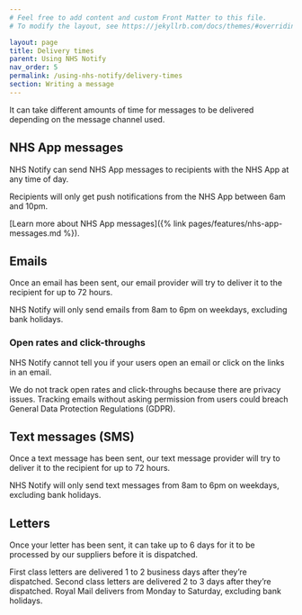 ```yaml
---
# Feel free to add content and custom Front Matter to this file.
# To modify the layout, see https://jekyllrb.com/docs/themes/#overriding-theme-defaults

layout: page
title: Delivery times
parent: Using NHS Notify
nav_order: 5
permalink: /using-nhs-notify/delivery-times
section: Writing a message
---
```


It can take different amounts of time for messages to be delivered depending on the message channel used.

## NHS App messages

NHS Notify can send NHS App messages to recipients with the NHS App at any time of day.

Recipients will only get push notifications from the NHS App between 6am and 10pm.

[Learn more about NHS App messages]({% link pages/features/nhs-app-messages.md %}).

## Emails

Once an email has been sent, our email provider will try to deliver it to the recipient for up to 72 hours.

NHS Notify will only send emails from 8am to 6pm on weekdays, excluding bank holidays.

### Open rates and click-throughs

NHS Notify cannot tell you if your users open an email or click on the links in an email.

We do not track open rates and click-throughs because there are privacy issues. Tracking emails without asking permission from users could breach General Data Protection Regulations (GDPR).

## Text messages (SMS)

Once a text message has been sent, our text message provider will try to deliver it to the recipient for up to 72 hours.

NHS Notify will only send text messages from 8am to 6pm on weekdays, excluding bank holidays.

## Letters

Once your letter has been sent, it can take up to 6 days for it to be processed by our suppliers before it is dispatched.

First class letters are delivered 1 to 2 business days after they’re dispatched. Second class letters are delivered 2 to 3 days after they’re dispatched. Royal Mail delivers from Monday to Saturday, excluding bank holidays.
